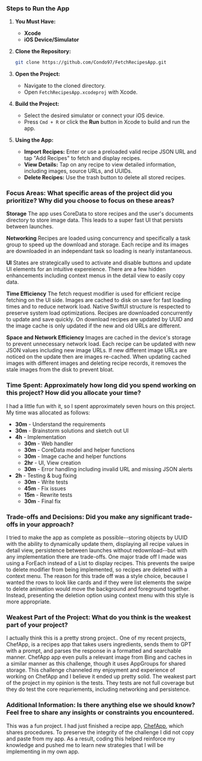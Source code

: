### Steps to Run the App

1. **You Must Have:**
   - **Xcode**
   - **iOS Device/Simulator**

2. **Clone the Repository:**
   ```bash
   git clone https://github.com/Condo97/FetchRecipesApp.git
   ```
   
3. **Open the Project:**
   - Navigate to the cloned directory.
   - Open `FetchRecipesApp.xcodeproj` with Xcode.

4. **Build the Project:**
   - Select the desired simulator or connect your iOS device.
   - Press `Cmd + R` or click the **Run** button in Xcode to build and run the app.

5. **Using the App:**
   - **Import Recipes:** Enter or use a preloaded valid recipe JSON URL and tap "Add Recipes" to fetch and display recipes.
   - **View Details:** Tap on any recipe to view detailed information, including images, source URLs, and UUIDs.
   - **Delete Recipes:** Use the trash button to delete all stored recipes.

### Focus Areas: What specific areas of the project did you prioritize? Why did you choose to focus on these areas?

**Storage**
The app uses CoreData to store recipes and the user's documents directory to store image data. This leads to a super fast UI that persists between launches.

**Networking**
Recipes are loaded using concurrency and specifically a task group to speed up the download and storage. Each recipe and its images are downloaded in an independant task so loading is nearly instantaneous. 

**UI**
States are strategically used to activate and disable buttons and update UI elements for an intuitive expereience. There are a few hidden enhancements including context menus in the detail view to easily copy data.

**Time Efficiency**
The fetch request modifier is used for efficient recipe fetching on the UI side. Images are cached to disk on save for fast loading times and to reduce network load. Native SwiftUI structure is respected to preserve system load optimizations. Recipes are downloaded concurrently to update and save quickly. On download recipes are updated by UUID and the image cache is only updated if the new and old URLs are different.

**Space and Network Efficiency**
Images are cached in the device's storage to prevent unnecessary network load. Each recipe can be updated with new JSON values including new image URLs. If new different image URLs are noticed on the update then are images re-cached. When updating cached images with different images and deleting recipe records, it removes the stale images from the disk to prevent bloat. 

### Time Spent: Approximately how long did you spend working on this project? How did you allocate your time?

I had a little fun with it, so I spent approximately seven hours on this project. My time was allocated as follows:
- **30m** - Understand the requirements
- **30m** - Brainstorm solutions and sketch out UI
- **4h** - Implementation
  - **30m** - Web handler
  - **30m** - CoreData model and helper functions
  - **30m** - Image cache and helper functions
  - **2hr** - UI, View creation
  - **30m** - Error handling including invalid URL and missing JSON alerts
- **2h** - Testing & bug fixing
  - **30m** - Write tests
  - **45m** - Fix issues
  - **15m** - Rewrite tests
  - **30m** - Final fix

### Trade-offs and Decisions: Did you make any significant trade-offs in your approach?

I tried to make the app as complete as possible--storing objects by UUID with the ability to dynamically update them, displaying all recipe values in detail view, persistence between launches without redownload--but with any implementation there are trade-offs. One major trade off I made was using a ForEach instead of a List to display recipes. This prevents the swipe to delete modifier from being implemented, so recipes are deleted with a context menu. The reason for this trade off was a style choice, because I wanted the rows to look like cards and if they were list elements the swipe to delete animation would move the background and foreground together. Instead, presenting the deletion option using context menu with this style is more appropriate. 

### Weakest Part of the Project: What do you think is the weakest part of your project?

I actually think this is a pretty strong project.. One of my recent projects, ChefApp, is a recipes app that takes users ingredients, sends them to GPT with a prompt, and parses the response in a formatted and searchable manner. ChefApp app even pulls a relevant image from Bing and caches in a similar manner as this challenge, though it uses AppGroups for shared storage. This challenge channeled my enjoyment and experience of working on ChefApp and I believe it ended up pretty solid. The weakest part of the project in my opinion is the tests. They tests are not full coverage but they do test the core requriements, including networking and persistence. 

### Additional Information: Is there anything else we should know? Feel free to share any insights or constraints you encountered.

This was a fun project. I had just finished a recipe app, [ChefApp](https://apps.apple.com/us/app/chefapp-ai-recipe-creator/id6450523267), which shares procedures. To preserve the integrity of the challenge I did not copy and paste from my app. As a result, coding this helped reinforce my knowledge and pushed me to learn new strategies that I will be implementing in my own app.
